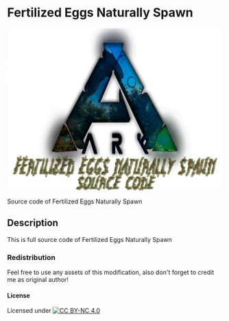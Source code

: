 # Fertilized Eggs Naturally Spawn

![Logo](https://raw.githubusercontent.com/L4-Wyrm/FENS/master/Logo/ARK_LOGO_FENS_SRC_New.png "Logo")

Source code of Fertilized Eggs Naturally Spawn

## Description
This is full source code of Fertilized Eggs Naturally Spawn

### Redistribution
Feel free to use any assets of this modification, also don't forget to credit me as original author!

#### License
Licensed under [![CC BY-NC 4.0](https://licensebuttons.net/l/by-nc/4.0/80x15.png)](https://creativecommons.org/licenses/by-nc/4.0/)